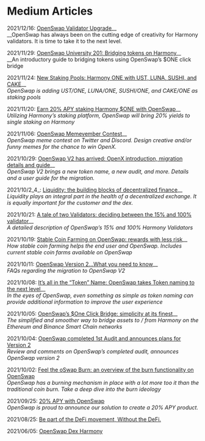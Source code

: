 # Medium Articles

2021/12/16: [OpenSwap Validator Upgrade](https://openswap-harmony.medium.com/openswap-validator-upgrade-45d1cd119c14?source=your\_stories\_page----------------------------------------)__\
__OpenSwap has always been on the cutting edge of creativity for Harmony validators. It is time to take it to the next level.

2021/11/29: [OpenSwap University 201: Bridging tokens on Harmony](https://openswap-harmony.medium.com/openswap-university-201-bridging-tokens-on-harmony-14e9dd1073cf?source=your\_stories\_page----------------------------------------)__\
__An introductory guide to bridging tokens using OpenSwap’s $ONE click bridge

2021/11/24: [New Staking Pools: Harmony ONE with UST, LUNA, SUSHI, and CAKE](https://openswap-harmony.medium.com/new-staking-pools-harmony-one-with-ust-uni-sushi-and-cake-c8fc41a0e6e5?source=your\_stories\_page----------------------------------------)__\
_OpenSwap is adding UST/ONE, LUNA/ONE, SUSHI/ONE, and CAKE/ONE as staking pools_

2021/11/20: [Earn 20% APY staking Harmony $ONE with OpenSwap](https://openswap-harmony.medium.com/earn-20-apy-staking-harmony-one-with-openswap-1b371b38e62?source=your\_stories\_page----------------------------------------)__\
_Utilizing Harmony’s staking platform, OpenSwap will bring 20% yields to single staking on Harmony_

2021/11/06: [OpenSwap Memevember Contest](https://openswap-harmony.medium.com/openswap-memevember-contest-45ec23ae0320?source=your\_stories\_page----------------------------------------)__\
_OpenSwap meme contest on Twitter and Discord. Design creative and/or funny memes for the chance to win OpenX._

2021/10/29: [OpenSwap V2 has arrived: OpenX introduction, migration details and guide](https://openswap-harmony.medium.com/openswap-v2-has-arrived-openx-introduction-migration-details-and-guide-fa94018677dc?source=your\_stories\_page-------------------------------------)__\
_OpenSwap V2 brings a new token name, a new audit, and more. Details and a user guide for the migration._

2021/10/2_4_: [Liquidity: the building blocks of decentralized finance](https://openswap-harmony.medium.com/liquidity-the-building-blocks-of-decentralized-finance-5609b6aa45b9?source=your\_stories\_page-------------------------------------)__\
_Liquidity plays an integral part in the health of a decentralized exchange. It is equally important for the customer and the dex._

2021/10/21: [A tale of two Validators: deciding between the 15% and 100% validator](https://openswap-harmony.medium.com/a-tale-of-two-validators-deciding-between-the-15-and-100-validator-eeb4243d697e?source=your\_stories\_page-------------------------------------)__\
_A detailed description of OpenSwap’s 15% and 100% Harmony Validators_

2021/10/19: [Stable Coin Farming on OpenSwap: rewards with less risk](https://openswap-harmony.medium.com/stable-coin-farming-on-openswap-rewards-with-less-risk-3bc08be97451?source=your\_stories\_page-------------------------------------)__\
_How stable coin farming helps the end user and OpenSwap. Includes current stable coin farms available on OpenSwap_

2021/10/11: [OpenSwap Version 2…What you need to know](https://medium.com/@cryptoresq/openswap-version-2-what-you-need-to-know-1b66771638e0?source=your\_stories\_page-------------------------------------)__\
_FAQs regarding the migration to OpenSwap V2_

2021/10/08: [It’s all in the “Token” Name: OpenSwap takes Token naming to the next level](https://medium.com/@cryptoresq/its-all-in-the-token-name-openswap-takes-token-naming-to-the-next-level-ea5463994687?source=your\_stories\_page-------------------------------------)__\
_In the eyes of OpenSwap, even something as simple as token naming can provide additional information to improve the user experience_

2021/10/05: [OpenSwap’s $One Click Bridge: simplicity at its finest](https://medium.com/@cryptoresq/openswaps-one-click-bridge-simplicity-at-its-finest-faeca33292ec?source=your\_stories\_page-------------------------------------)__\
_The simplified and smoother way to bridge assets to / from Harmony on the Ethereum and Binance Smart Chain networks_

2021/10/04: [OpenSwap completed 1st Audit and announces plans for Version 2](https://medium.com/@cryptoresq/openswap-completed-1st-audit-and-announces-plans-for-version-2-9805def6d30d?source=your\_stories\_page-------------------------------------)\
_Review and comments on OpenSwap’s completed audit, announces OpenSwap version 2_

2021/10/02: [Feel the oSwap Burn: an overview of the burn functionality on OpenSwap](https://medium.com/@cryptoresq/feel-the-oswap-burn-an-overview-of-the-burn-functionality-on-openswap-35ab9d7a9846?source=your\_stories\_page-------------------------------------)\
_OpenSwap has a burning mechanism in place with a lot more too it than the traditional coin burn. Take a deep dive into the burn ideology_

2021/09/25: [20% APY with OpenSwap](https://medium.com/@cryptoresq/20-apy-with-openswap-5293ef8c038?source=your\_stories\_page-------------------------------------)\
_OpenSwap is proud to announce our solution to create a 20% APY product._

2021/08/25: [Be part of the DeFi movement, Without the DeFi.](https://openswap-harmony.medium.com/be-part-of-the-defi-movement-without-the-defi-7c3d1e39df48?source=user\_profile---------0----------------------------)

2021/06/05: [OpenSwap Dex Harmony](https://openswap-harmony.medium.com/openswap-dex-harmony-baade45e7cfc?source=user\_profile---------1----------------------------)
